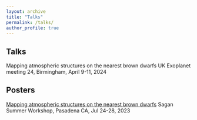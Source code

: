 ```yaml
---
layout: archive
title: "Talks"
permalink: /talks/
author_profile: true
---
```


Talks
------
Mapping atmospheric structures on the nearest brown dwarfs
UK Exoplanet meeting 24, Birmingham, April 9-11, 2024




Posters
------
[Mapping atmospheric structures on the nearest brown dwarfs](https://alphalyncis.github.io/files/sagan_poster.pdf)
Sagan Summer Workshop, Pasadena CA, Jul 24-28, 2023



